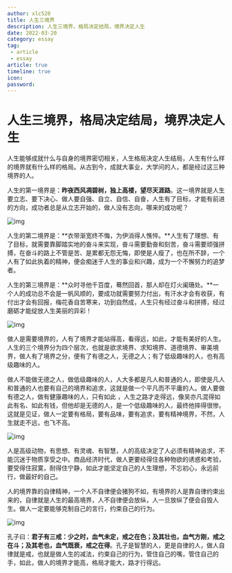 ```yaml
---
author: xlc520
title: 人生三境界
description: 人生三境界，格局决定结局，境界决定人生
date: 2022-03-20
category: essay
tag: 
 - article
 - essay
article: true
timeline: true
icon: 
password: 
---
```


# 人生三境界，格局决定结局，境界决定人生

人生能够成就什么与自身的境界密切相关，人生格局决定人生结局，人生有什么样的境界就有什么样的格局。从古到今，成就大事业，大学问的人，都是经过这三种境界的人。

人生的第一境界是：**昨夜西风凋碧树，独上高楼，望尽天涯路**。这一境界就是人生要立志、要下决心、做人要自强、自立、自信、自奋，人生有了目标，才能有前进的方向，成功者总是从立志开始的，做人没有志向，哪来的成功呢？

![img](http://122.9.159.116:5244/d/ecloud180/images/blogImage/c8ea15ce36d3d539ad9b54e1d0bf0e58352ab02b.jpeg)

人生的第二境界是：**衣带渐宽终不悔，为伊消得人憔悴。**人生有了理想、有了目标，就需要靠脚踏实地的奋斗来实现，奋斗需要勤奋和刻苦，奋斗需要顽强拼搏，在奋斗的路上不管是苦、是累都无怨无悔，即使是人瘦了，也在所不辞，一个人有了如此执着的精神，便会痴迷于人生的事业和兴趣，成为一个不懈努力的追梦者。

人生的第三境界是：**众时寻他千百度，蓦然回首，那人却在灯火阑珊处。**一个人的成功总不会是一帆风顺的，要成功就需要努力付出，有汗水才会有收获，有付出才会有回报，梅花香自苦寒来，功到自然成，人生只有经过奋斗和拼搏，经过磨砺才能绽放人生美丽的异彩！

![img](http://122.9.159.116:5244/d/ecloud180/images/blogImage/58ee3d6d55fbb2fb4bc601d49472c7ac4423dccc.jpeg)

做人是需要境界的，人有了境界才能站得高，看得远，如此，才能有美好的人生。人生的三个境界分为四个层次，也就是欲求境界、求知境界、道德境界、审美境界，做人有了境界之分，便有了有德之人，无德之人；有了低级趣味的人，也有高级趣味的人。

做人不能做无德之人，做低级趣味的人，人大多都是凡人和普通的人，即使是凡人和普通的人也要有自己的境界和追求，这就是做一个平凡而不平庸的人。做人要做有德之人，做有健康趣味的人，只有如此 ，人生之路才走得远，像吴亦凡混得如此有名、如此有钱，但他却是无德的人，是一个低级趣味的人，最终他摔得很惨。这就是见证，做人一定要有格局，要有品味，要有追求，要有精神境界，不然，人生就走不远，也飞不高。

![img](http://122.9.159.116:5244/d/ecloud180/images/blogImage/9d82d158ccbf6c8113a64f776606563d32fa4059.jpeg)

人是高级动物，有思想、有灵魂、有智慧，人的高级决定了人必须有精神追求，不能沉迷于物质享受之中。商品经济时代，做人更要经得住各种物欲的诱惑和考验，要受得住寂寞，耐得住宁静，如此才能坚定自己的人生理想，不忘初心，永远前行，做最好的自己。

人的境界靠的自律精神，一个人不自律便会猪狗不如，有境界的人是靠自律约束出来的，自律就是人生的最高境界，人不自律便会放纵，人一旦放纵了便会自毁人生。做人一定要能够克制自己的言行，约束自己的行为。

![img](http://122.9.159.116:5244/d/ecloud180/images/blogImage/279759ee3d6d55fba7ea1c63b71aa84220a4dd0c.jpeg)

孔子曰：**君子有三戒：少之时，血气未定，戒之在色；及其壮也，血气方刚，戒之在斗；及其老也，血气既衰，戒之在得**。孔子是智慧的人，更是自律的人，做人自律就是戒，也就是做人生的减法，约束自己的行为，管住自己的嘴，管住自己的手，如此，做人的境界才能高，格局才能大，路才行得远。
